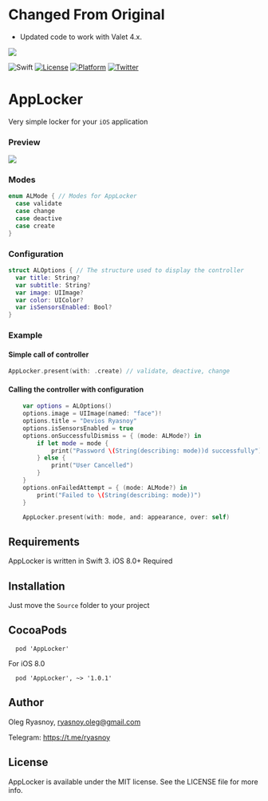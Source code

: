 # Changed From Original
* Updated code to work with Valet 4.x.

![](https://github.com/ryasnoy/AppLocker/raw/master/AppLockerLogo.png)

![Swift](https://img.shields.io/badge/Swift-5.0-orange.svg)
[![License](https://img.shields.io/badge/license-MIT-blue.svg?style=flat)](http://mit-license.org)
[![Platform](http://img.shields.io/badge/platform-ios-lightgrey.svg?style=flat)](https://developer.apple.com/resources/)
[![Twitter](https://img.shields.io/badge/twitter-@beqance-blue.svg?maxAge=2592000)](http://twitter.com/beqance)

# AppLocker
Very simple locker for your `iOS` application

### Preview
![](https://github.com/ryasnoy/AppLocker/raw/master/preview.png)

### Modes
```swift
enum ALMode { // Modes for AppLocker
  case validate
  case change
  case deactive
  case create
}
```

### Configuration
```swift
struct ALOptions { // The structure used to display the controller
  var title: String?
  var subtitle: String?
  var image: UIImage?
  var color: UIColor?
  var isSensorsEnabled: Bool?
}
```


### Example
#### Simple call of controller
```swift
AppLocker.present(with: .create) // validate, deactive, change
```
#### Calling the controller with configuration
```swift
    var options = ALOptions()
    options.image = UIImage(named: "face")!
    options.title = "Devios Ryasnoy"
    options.isSensorsEnabled = true
    options.onSuccessfulDismiss = { (mode: ALMode?) in
        if let mode = mode {
            print("Password \(String(describing: mode))d successfully")
        } else {
            print("User Cancelled")
        }
    }
    options.onFailedAttempt = { (mode: ALMode?) in
        print("Failed to \(String(describing: mode))")
    }

    AppLocker.present(with: mode, and: appearance, over: self)
```

## Requirements
AppLocker is written in Swift 3. iOS 8.0+ Required

## Installation
Just move the `Source` folder to your project

## CocoaPods
```
  pod 'AppLocker'
```
For iOS 8.0
```
  pod 'AppLocker', ~> '1.0.1'
 ```

## Author

Oleg Ryasnoy, ryasnoy.oleg@gmail.com

Telegram: https://t.me/ryasnoy

## License

AppLocker is available under the MIT license. See the LICENSE file for more info.
